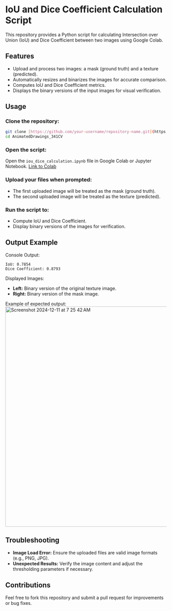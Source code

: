 # IoU and Dice Coefficient Calculation Script

This repository provides a Python script for calculating Intersection over Union (IoU) and Dice Coefficient between two images using Google Colab.

## Features
- Upload and process two images: a mask (ground truth) and a texture (predicted).
- Automatically resizes and binarizes the images for accurate comparison.
- Computes IoU and Dice Coefficient metrics.
- Displays the binary versions of the input images for visual verification.

## Usage

### Clone the repository:
```bash
git clone [https://github.com/your-username/repository-name.git](https://github.com/anhthach375/AnimatedDrawings_341CV.git)
cd AnimatedDrawings_341CV
```

### Open the script:
Open the `iou_dice_calculation.ipynb` file in Google Colab or Jupyter Notebook.
[Link to Colab](https://colab.research.google.com/drive/1ayTfQarv4x5oqpBRtx21rQafBU03g5rG?authuser=2)


### Upload your files when prompted:
- The first uploaded image will be treated as the mask (ground truth).
- The second uploaded image will be treated as the texture (predicted).

### Run the script to:
- Compute IoU and Dice Coefficient.
- Display binary versions of the images for verification.

## Output Example

Console Output:
```
IoU: 0.7854
Dice Coefficient: 0.8793
```

Displayed Images:
- **Left:** Binary version of the original texture image.
- **Right:** Binary version of the mask image.

Example of expected output:
<img width="686" alt="Screenshot 2024-12-11 at 7 25 42 AM" src="https://github.com/user-attachments/assets/5ed102e1-e415-47e9-b12c-454ffb454111">


## Troubleshooting
- **Image Load Error:** Ensure the uploaded files are valid image formats (e.g., PNG, JPG).
- **Unexpected Results:** Verify the image content and adjust the thresholding parameters if necessary.

## Contributions
Feel free to fork this repository and submit a pull request for improvements or bug fixes.

